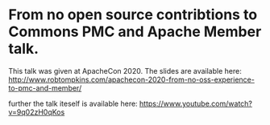From no open source contribtions to Commons PMC and Apache Member talk.
=======================================================================

This talk was given at ApacheCon 2020. The slides are available here: http://www.robtompkins.com/apachecon-2020-from-no-oss-experience-to-pmc-and-member/

further the talk iteself is available here: https://www.youtube.com/watch?v=9q02zH0qKos

